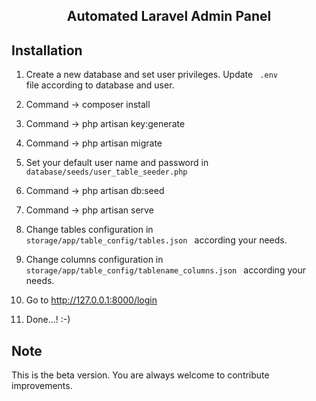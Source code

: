 <h2 align="center">Automated Laravel Admin Panel</h2>


## Installation

1. Create a new database and set user privileges. Update <code> .env </code> file according to database and user.
2. Command → composer install
3. Command → php artisan key:generate
4. Command → php artisan migrate

5. Set your default user name and password in <code> database/seeds/user_table_seeder.php </code>

6. Command → php artisan db:seed
7. Command → php artisan serve

8. Change tables configuration in <code> storage/app/table_config/tables.json </code> according your needs.

9. Change columns configuration in <code> storage/app/table_config/tablename_columns.json </code> according your needs.

10. Go to http://127.0.0.1:8000/login

11. Done...! :-)


## Note

This is the beta version. You are always welcome to contribute improvements.